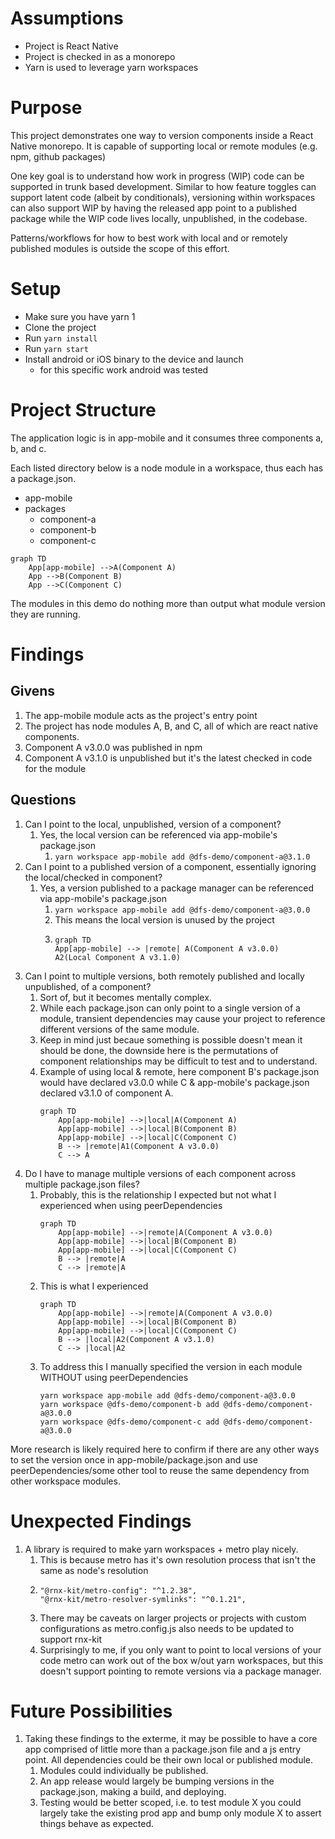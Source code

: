 # Assumptions
- Project is React Native
- Project is checked in as a monorepo
- Yarn is used to leverage yarn workspaces

# Purpose
This project demonstrates one way to version components inside a React Native monorepo.  It is capable of supporting local or remote modules (e.g. npm, github packages)

One key goal is to understand how work in progress (WIP) code can be supported in trunk based development.  Similar to how feature toggles can support latent code (albeit by conditionals), versioning within workspaces can also support WIP by having the released app point to a published package while the WIP code lives locally, unpublished, in the codebase.  

Patterns/workflows for how to best work with local and or remotely published modules is outside the scope of this effort.

# Setup

- Make sure you have yarn 1
- Clone the project
- Run `yarn install`
- Run `yarn start`
- Install android or iOS binary to the device and launch
    - for this specific work android was tested

# Project Structure

The application logic is in app-mobile and it consumes three components a, b, and c.  

Each listed directory below is a node module in a workspace, thus each has a package.json.

- app-mobile
- packages
    - component-a
    - component-b
    - component-c

```mermaid
graph TD
    App[app-mobile] -->A(Component A)
    App -->B(Component B)
    App -->C(Component C)
```

The modules in this demo do nothing more than output what module version they are running.

# Findings

## Givens
1. The app-mobile module acts as the project's entry point
2. The project has node modules A, B, and C, all of which are react native components.
3. Component A v3.0.0 was published in npm 
4. Component A v3.1.0 is unpublished but it's the latest checked in code for the module

## Questions
1. Can I point to the local, unpublished, version of a component?
   1. Yes, the local version can be referenced via app-mobile's package.json
      1. `yarn workspace app-mobile add @dfs-demo/component-a@3.1.0`
2. Can I point to a published version of a component, essentially ignoring the local/checked in component?
   1. Yes, a version published to a package manager can be referenced via app-mobile's package.json
      1. `yarn workspace app-mobile add @dfs-demo/component-a@3.0.0`
      2. This means the local version is unused by the project
      3.  ```mermaid
          graph TD
          App[app-mobile] --> |remote| A(Component A v3.0.0)
          A2(Local Component A v3.1.0)
          ```
3. Can I point to multiple versions, both remotely published and locally unpublished, of a component?
   1. Sort of, but it becomes mentally complex.
   2. While each package.json can only point to a single version of a module, transient dependencies may cause your project to reference different versions of the same module.
   3. Keep in mind just becaue something is possible doesn't mean it should be done, the downside here is the permutations of component relationships may be difficult to test and to understand.
   4. Example of using local & remote, here component B's package.json would have declared v3.0.0 while C & app-mobile's package.json declared v3.1.0 of component A.
        ```mermaid
        graph TD
            App[app-mobile] -->|local|A(Component A)
            App[app-mobile] -->|local|B(Component B)
            App[app-mobile] -->|local|C(Component C)
            B --> |remote|A1(Component A v3.0.0)
            C --> A
        ```
4. Do I have to manage multiple versions of each component across multiple package.json files?
   1. Probably, this is the relationship I expected but not what I experienced when using peerDependencies
        ```mermaid
        graph TD
            App[app-mobile] -->|remote|A(Component A v3.0.0)
            App[app-mobile] -->|local|B(Component B)
            App[app-mobile] -->|local|C(Component C)
            B --> |remote|A
            C --> |remote|A
        ```
   2. This is what I experienced
        ```mermaid
        graph TD
            App[app-mobile] -->|remote|A(Component A v3.0.0)
            App[app-mobile] -->|local|B(Component B)
            App[app-mobile] -->|local|C(Component C)
            B --> |local|A2(Component A v3.1.0)
            C --> |local|A2
        ```
   3. To address this I manually specified the version in each module WITHOUT using peerDependencies
        ```
        yarn workspace app-mobile add @dfs-demo/component-a@3.0.0
        yarn workspace @dfs-demo/component-b add @dfs-demo/component-a@3.0.0
        yarn workspace @dfs-demo/component-c add @dfs-demo/component-a@3.0.0
        ```

More research is likely required here to confirm if there are any other ways to set the version once in app-mobile/package.json and use peerDependencies/some other tool to reuse the same dependency from other workspace modules.
# Unexpected Findings
1. A library is required to make yarn workspaces + metro play nicely.
   1. This is because metro has it's own resolution process that isn't the same as node's resolution
   2.  ```
       "@rnx-kit/metro-config": "^1.2.38",
       "@rnx-kit/metro-resolver-symlinks": "^0.1.21",
        ```
   3. There may be caveats on larger projects or projects with custom configurations as metro.config.js also needs to be updated to support rnx-kit
   4. Surprisingly to me, if you only want to point to local versions of your code metro can work out of the box w/out yarn workspaces, but this doesn't support pointing to remote versions via a package manager.

# Future Possibilities

1. Taking these findings to the exterme, it may be possible to have a core app comprised of little more than a package.json file and a js entry point.  All dependencies could be their own local or published module.  
   1. Modules could individually be published.
   2. An app release would largely be bumping versions in the package.json, making a build, and deploying.
   3. Testing would be better scoped, i.e. to test module X you could largely take the existing prod app and bump only module X to assert things behave as expected. 
